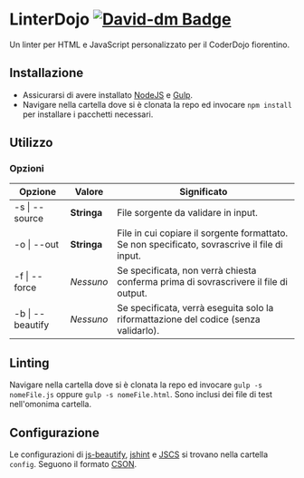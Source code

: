 # LinterDojo [![David-dm Badge](https://david-dm.org/nmaggioni/linterdojo.svg)](https://david-dm.org/nmaggioni/linterdojo)
Un linter per HTML e JavaScript personalizzato per il CoderDojo fiorentino.

## Installazione
+ Assicurarsi di avere installato [NodeJS][1] e [Gulp][6].
+ Navigare nella cartella dove si è clonata la repo ed invocare `npm install` per installare i pacchetti necessari.

## Utilizzo
### Opzioni
| Opzione          | Valore      | Significato                                                                                   |
|------------------|-------------|-----------------------------------------------------------------------------------------------|
| -s \| --source   | **Stringa** | File sorgente da validare in input.                                                           |
| -o \| --out      | **Stringa** | File in cui copiare il sorgente formattato. Se non specificato, sovrascrive il file di input. |
| -f \| --force    | *Nessuno*   | Se specificata, non verrà chiesta conferma prima di sovrascrivere il file di output.          |
| -b \| --beautify | *Nessuno*   | Se specificata, verrà eseguita solo la riformattazione del codice (senza validarlo).          |

## Linting
Navigare nella cartella dove si è clonata la repo ed invocare `gulp -s nomeFile.js` oppure `gulp -s nomeFile.html`.
Sono inclusi dei file di test nell'omonima cartella.

## Configurazione
Le configurazioni di [js-beautify][2], [jshint][3] e [JSCS][5] si trovano nella cartella `config`. Seguono il formato [CSON][4].

[1]: https://nodejs.org/
[2]: https://github.com/beautify-web/js-beautify#options
[3]: http://jshint.com/docs/options/
[4]: https://github.com/bevry/cson#what-is-cson
[5]: http://jscs.info/rules
[6]: http://gulpjs.com/
